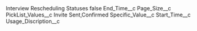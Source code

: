 <?xml version="1.0" encoding="UTF-8"?>
<CustomMetadata xmlns="http://soap.sforce.com/2006/04/metadata" xmlns:xsi="http://www.w3.org/2001/XMLSchema-instance" xmlns:xsd="http://www.w3.org/2001/XMLSchema">
    <label>Interview Rescheduling Statuses</label>
    <protected>false</protected>
    <values>
        <field>End_Time__c</field>
        <value xsi:nil="true"/>
    </values>
    <values>
        <field>Page_Size__c</field>
        <value xsi:nil="true"/>
    </values>
    <values>
        <field>PickList_Values__c</field>
        <value xsi:type="xsd:string">Invite Sent,Confirmed</value>
    </values>
    <values>
        <field>Specific_Value__c</field>
        <value xsi:nil="true"/>
    </values>
    <values>
        <field>Start_Time__c</field>
        <value xsi:nil="true"/>
    </values>
    <values>
        <field>Usage_Discription__c</field>
        <value xsi:nil="true"/>
    </values>
</CustomMetadata>
